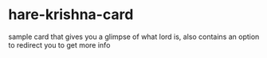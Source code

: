 # hare-krishna-card
sample card that gives you a glimpse of what lord is, also contains an option to redirect you to get more info 
